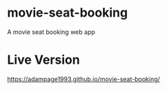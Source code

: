 # movie-seat-booking
A movie seat booking web app 
# Live Version
https://adampage1993.github.io/movie-seat-booking/
